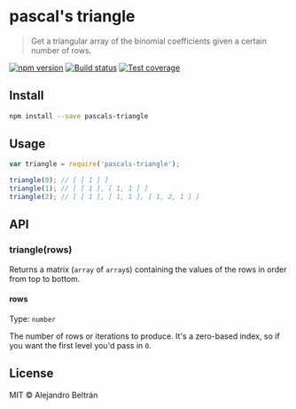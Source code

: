 # pascal's triangle

> Get a triangular array of the binomial coefficients given a certain number of rows.

[![npm version](https://img.shields.io/npm/v/pascals-triangle.svg)](https://npmjs.org/package/pascals-triangle)
[![Build status](https://img.shields.io/travis/alebelcor/pascals-triangle.svg)](https://travis-ci.org/alebelcor/pascals-triangle)
[![Test coverage](https://img.shields.io/coveralls/alebelcor/pascals-triangle.svg)](https://coveralls.io/github/alebelcor/pascals-triangle)

## Install

```bash
npm install --save pascals-triangle
```

## Usage

```js
var triangle = require('pascals-triangle');

triangle(0); // [ [ 1 ] ]
triangle(1); // [ [ 1 ], [ 1, 1 ] ]
triangle(2); // [ [ 1 ], [ 1, 1 ], [ 1, 2, 1 ] ]
```

## API

### triangle(rows)

Returns a matrix (`array` of `array`s) containing the values of the rows in order from top to bottom.

#### rows

Type: `number`

The number of rows or iterations to produce. It's a zero-based index, so if you want the first level you'd pass in `0`.

## License

MIT © Alejandro Beltrán
